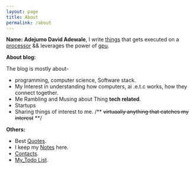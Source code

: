 ```yaml
---
layout: page
title: About
permalink: /about
---
```



**Name:** <b>Adejumo David Adewale</b>, I write [things](https://en.wikipedia.org/wiki/Computer_program) that gets executed on a [processor](https://en.wikipedia.org/wiki/Central_processing_unit) && leverages the power of [gpu](https://en.wikipedia.org/wiki/Graphics_processing_unit).
		
**About blog:**

The blog is mostly about-

* programming, computer science, Software stack.
* My Interest in understanding how computers, ai .e.t.c works, how they connect together.
* Me Rambling and Musing about Thing **tech related**.
* Startups
* Sharing things of interest to me.   /** <del>virtuaally anything that catches my interest</del> **/

**Others:**
* Best [Quotes](/quotes).<br>
* I keep my [Notes](/notes) here.
* [Contacts](/contacts).
* [My_Todo List](/todo.html).
